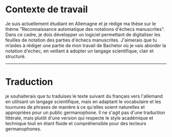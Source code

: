# Contexte de travail 

Je suis actuellement étudiant en Allemagne et je rédige ma thèse sur le thème "Reconnaissance automatique des notations d'échecs manuscrites". Dans ce cadre, je dois développer un logiciel permettant de digitaliser les feuilles de notation des parties d'échecs manuscrites. J'aimerais que tu m’aides à rédiger une partie de mon travail de Bachelor où je vais aborder la notation d'echec, en veillant à adopter un langage scientifique, clair et structuré. 

---

# Traduction

je souhaiterais que tu traduises le texte suivant du français vers l'allemand en utilisant un langage scientifique, mais en adaptant le vocabulaire et les tournures de phrases de manière à ce qu'elles soient naturelles et appropriées pour un public germanophone. Il ne s'agit pas d'une traduction littérale, mais plutôt d'une version qui respecte le style académique et technique tout en étant fluide et compréhensible pour des lecteurs germanophones.
